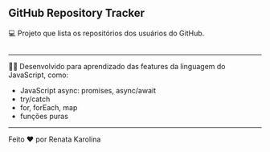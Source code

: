 ## GitHub Repository Tracker

 💻 Projeto que lista os repositórios dos usuários do GitHub.


<img src="" >


---

🧠🤯 Desenvolvido para aprendizado das features da linguagem do JavaScript, como:
* JavaScript async: promises, async/await
* try/catch
* for, forEach, map
* funções puras


---

Feito ❤️ por Renata Karolina 